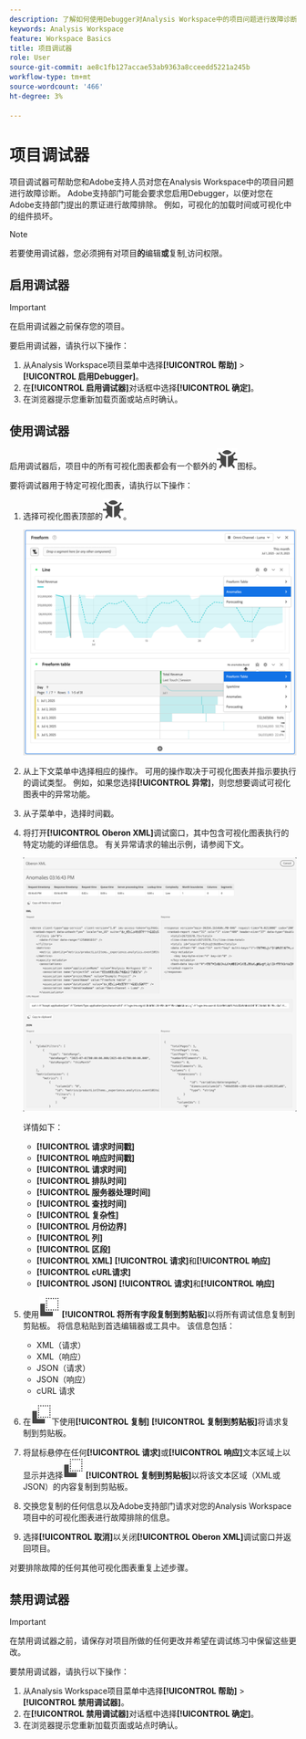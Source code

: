 ```yaml
---
description: 了解如何使用Debugger对Analysis Workspace中的项目问题进行故障诊断。
keywords: Analysis Workspace
feature: Workspace Basics
title: 项目调试器
role: User
source-git-commit: ae8c1fb127accae53ab9363a8cceedd5221a245b
workflow-type: tm+mt
source-wordcount: '466'
ht-degree: 3%

---
```


# 项目调试器

项目调试器可帮助您和Adobe支持人员对您在Analysis Workspace中的项目问题进行故障诊断。 Adobe支持部门可能会要求您启用Debugger，以便对您在Adobe支持部门提出的票证进行故障排除。 例如，可视化的加载时间或可视化中的组件损坏。

>[!NOTE]
>
>若要使用调试器，您必须拥有对项目&#x200B;**的**&#x200B;编辑&#x200B;**或**&#x200B;复制[ ](https://experienceleague.adobe.com/en/docs/experience-cloud-kcs/kbarticles/ka-25744)访问权限。
>


## 启用调试器

>[!IMPORTANT]
>
>在启用调试器之前保存您的项目。
>

要启用调试器，请执行以下操作：

1. 从Analysis Workspace项目菜单中选择&#x200B;**[!UICONTROL 帮助]** > **[!UICONTROL 启用Debugger]**。
1. 在&#x200B;**[!UICONTROL 启用调试器]**&#x200B;对话框中选择&#x200B;**[!UICONTROL 确定]**。
1. 在浏览器提示您重新加载页面或站点时确认。


## 使用调试器

启用调试器后，项目中的所有可视化图表都会有一个额外的![错误](/help/assets/icons/Bug.svg)图标。

要将调试器用于特定可视化图表，请执行以下操作：

1. 选择可视化图表顶部的![错误](/help/assets/icons/Bug.svg)。

   ![调试器上下文菜单](assets/debugger-context-menu.png)

1. 从上下文菜单中选择相应的操作。 可用的操作取决于可视化图表并指示要执行的调试类型。 例如，如果您选择&#x200B;**[!UICONTROL 异常]**，则您想要调试可视化图表中的异常功能。
1. 从子菜单中，选择时间戳。
1. 将打开&#x200B;**[!UICONTROL Oberon XML]**&#x200B;调试窗口，其中包含可视化图表执行的特定功能的详细信息。 有关异常请求的输出示例，请参阅下文。

   ![输出调试请求](assets/debugger-oberon.png)

   详情如下：

   * **[!UICONTROL 请求时间戳]**
   * **[!UICONTROL 响应时间戳]**
   * **[!UICONTROL 请求时间]**
   * **[!UICONTROL 排队时间]**
   * **[!UICONTROL 服务器处理时间]**
   * **[!UICONTROL 查找时间]**
   * **[!UICONTROL 复杂性]**
   * **[!UICONTROL 月份边界]**
   * **[!UICONTROL 列]**
   * **[!UICONTROL 区段]**
   * **[!UICONTROL XML]** **[!UICONTROL 请求]**&#x200B;和&#x200B;**[!UICONTROL 响应]**
   * **[!UICONTROL cURL请求]**
   * **[!UICONTROL JSON]** **[!UICONTROL 请求]**&#x200B;和&#x200B;**[!UICONTROL 响应]**

1. 使用![复制](/help/assets/icons/Copy.svg) **[!UICONTROL 将所有字段复制到剪贴板]**&#x200B;以将所有调试信息复制到剪贴板。 将信息粘贴到首选编辑器或工具中。 该信息包括：

   * XML（请求）
   * XML（响应）
   * JSON（请求）
   * JSON（响应）
   * cURL 请求

1. 在![cURL请求](/help/assets/icons/Copy.svg)下使用&#x200B;**[!UICONTROL 复制]** **[!UICONTROL 复制到剪贴板]**&#x200B;将请求复制到剪贴板。
1. 将鼠标悬停在任何&#x200B;**[!UICONTROL 请求]**&#x200B;或&#x200B;**[!UICONTROL 响应]**&#x200B;文本区域上以显示并选择![复制](/help/assets/icons/Copy.svg) **[!UICONTROL 复制到剪贴板]**&#x200B;以将该文本区域（XML或JSON）的内容复制到剪贴板。

1. 交换您复制的任何信息以及Adobe支持部门请求对您的Analysis Workspace项目中的可视化图表进行故障排除的信息。

1. 选择&#x200B;**[!UICONTROL 取消]**&#x200B;以关闭&#x200B;**[!UICONTROL Oberon XML]**&#x200B;调试窗口并返回项目。

对要排除故障的任何其他可视化图表重复上述步骤。

## 禁用调试器

>[!IMPORTANT]
>
>在禁用调试器之前，请保存对项目所做的任何更改并希望在调试练习中保留这些更改。
>

要禁用调试器，请执行以下操作：

1. 从Analysis Workspace项目菜单中选择&#x200B;**[!UICONTROL 帮助]** > **[!UICONTROL 禁用调试器]**。
1. 在&#x200B;**[!UICONTROL 禁用调试器]**&#x200B;对话框中选择&#x200B;**[!UICONTROL 确定]**。
1. 在浏览器提示您重新加载页面或站点时确认。



